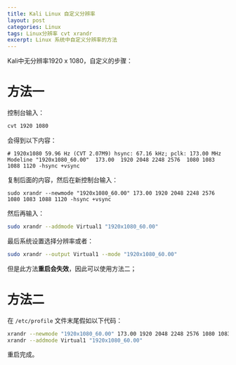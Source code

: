 ```yaml
---
title: Kali Linux 自定义分辨率
layout: post
categories: Linux
tags: Linux分辨率 cvt xrandr
excerpt: Linux 系统中自定义分辨率的方法
---
```

Kali中无分辨率1920 x 1080，自定义的步骤：

# 方法一

控制台输入：
```sh
cvt 1920 1080
```

会得到以下内容：
```
# 1920x1080 59.96 Hz (CVT 2.07M9) hsync: 67.16 kHz; pclk: 173.00 MHz
Modeline "1920x1080_60.00"  173.00  1920 2048 2248 2576  1080 1083 1088 1120 -hsync +vsync
```

复制后面的内容，然后在新控制台输入：
```
sudo xrandr --newmode "1920x1080_60.00" 173.00 1920 2048 2248 2576 1080 1083 1088 1120 -hsync +vsync
```

然后再输入：
```sh
sudo xrandr --addmode Virtual1 "1920x1080_60.00" 
```

最后系统设置选择分辨率或者：
```sh
sudo xrandr --output Virtual1 --mode "1920x1080_60.00"
```

但是此方法**重启会失效**，因此可以使用方法二；

# 方法二

在 `/etc/profile` 文件末尾假如以下代码：
```sh
xrandr --newmode "1920x1080_60.00" 173.00 1920 2048 2248 2576 1080 1083 1088 1120 -hsync +vsync
xrandr --addmode Virtual1 "1920x1080_60.00"
```

重启完成。
